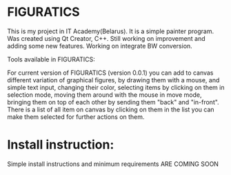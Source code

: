 # FIGURATICS


 

   This is my project in IT Academy(Belarus). It is a simple painter program. Was created using Qt Creator, C++. Still working on improvement and adding some new features. Working on integrate BW conversion.

Tools available in FIGURATICS:

  For current version of FIGURATICS (version 0.0.1)  you can add to canvas different variation of graphical figures, by drawing them with a mouse, and  simple text input, changing their color, selecting items by clicking on them in selection mode,  moving them around with the mouse in move mode, bringing them on top of each other by sending them "back" and "in-front". 
 There is a list of all item on canvas by clicking on them in the list you can make them selected for further actions on them.
 
 # Install instruction:
Simple install instructions and minimum requirements ARE COMING SOON


